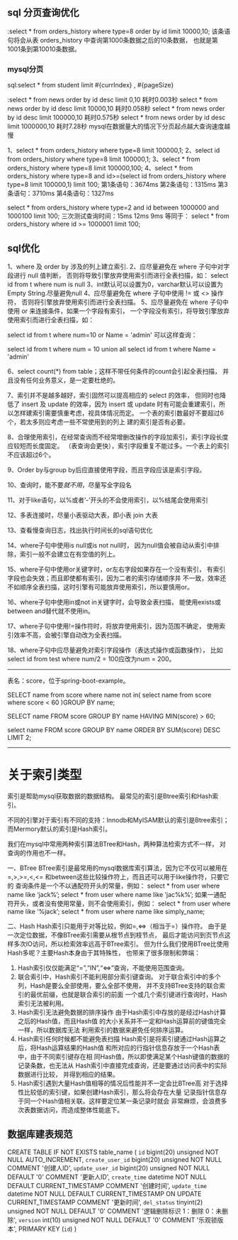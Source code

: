 ## sql 分页查询优化
:select * from orders_history where type=8 order by id limit 10000,10;
该条语句将会从表 orders_history 中查询第1000条数据之后的10条数据，
也就是第1001条到第10010条数据。

### mysql分页
sql:select * from student limit #{currIndex} , #{pageSize}

:select * from news order by id desc limit 0,10
耗时0.003秒
select * from news order by id desc limit 10000,10
耗时0.058秒
select * from news order by id desc limit 100000,10 
耗时0.575秒
select * from news order by id desc limit 1000000,10
耗时7.28秒
mysql在数据量大的情况下分页起点越大查询速度越慢

1、select * from orders_history where type=8 limit 100000,1;
2、select id from orders_history where type=8 limit 100000,1;
3、select * from orders_history where type=8 limit 100000,100;
4、select * from orders_history where type=8 and 
id>=(select id from orders_history where type=8 limit 100000,1) 
limit 100;
第1条语句：3674ms
第2条语句：1315ms
第3条语句：3710ms
第4条语句：1327ms

select * from orders_history where type=2 
and id between 1000000 and 1000100 limit 100;
三次测试查询时间：15ms 12ms 9ms
等同于：
select * from orders_history where id >= 1000001 limit 100;

## sql优化
 1、where 及 order by 涉及的列上建立索引.
 2、应尽量避免在 where 子句中对字段进行 null 值判断，
 否则将导致引擎放弃使用索引而进行全表扫描，如：
 select id from t where num is null
 3、int默认可以设置为0，varchar默认可以设置为Empty String.尽量避免null
 4、应尽量避免在 where 子句中使用 != 或 <> 操作符，
 否则将引擎放弃使用索引而进行全表扫描。
 5、应尽量避免在 where 子句中使用 or 来连接条件，如果一个字段有索引，
 一个字段没有索引，将导致引擎放弃使用索引而进行全表扫描，如：
 
 select id from t where num=10 or Name = 'admin'
 可以这样查询：
 
 select id from t where num = 10
 union all
 select id from t where Name = 'admin'
 
 6、select count(*) from table；这样不带任何条件的count会引起全表扫描，
 并且没有任何业务意义，是一定要杜绝的。
 
 7、索引并不是越多越好，索引固然可以提高相应的 select 的效率，
 但同时也降低了 insert 及 update 的效率，因为 insert 或 update 
 时有可能会重建索引，所以怎样建索引需要慎重考虑，视具体情况而定。
 一个表的索引数最好不要超过6个，若太多则应考虑一些不常使用到的列上
 建的索引是否有必要。
 
 8、合理使用索引，在经常查询而不经常增删改操作的字段加索引，索引字段长度应较短而长度固定。
   （表查询会更快），索引字段重复不能过多。一个表上的索引不应该超过6个。
   
 9、Order by与group by后应直接使用字段，而且字段应该是索引字段。
 
 10、查询时，能不要*就不用*，尽量写全字段名
 
 11、对于like语句，以%或者‘-’开头的不会使用索引，以%结尾会使用索引
 
 12、多表连接时，尽量小表驱动大表，即小表 join 大表
 
 13、查看慢查询日志，找出执行时间长的sql语句优化
 
 14、where子句中使用is null或is not null时，
 因为null值会被自动从索引中排除，索引一般不会建立在有空值的列上。
 
 15、where子句中使用or关键字时，or左右字段如果存在一个没有索引，
 有索引字段也会失效；而且即使都有索引，因为二者的索引存储顺序并
 不一致，效率还不如顺序全表扫描，这时引擎有可能放弃使用索引，所以要慎用or。
 
 16、where子句中使用in或not in关键字时，会导致全表扫描，
 能使用exists或between and替代就不使用in。
 
 17、where子句中使用!=操作符时，将放弃使用索引，因为范围不确定，
 使用索引效率不高，会被引擎自动改为全表扫描。
 
 18、where子句中应尽量避免对索引字段操作（表达式操作或函数操作），
 比如select id from test where num/2 = 100应改为num = 200。
 
 
 ------------------------------------------------------
 
 表名：score，位于spring-boot-example。
 
 SELECT name from score where name not in(
 select name from score where score < 60
 )GROUP BY name;
 
 SELECT name FROM score GROUP BY name HAVING MIN(score) > 60;
 
 select name FROM score GROUP BY name ORDER BY SUM(score) DESC LIMIT 2;
 
 ------------------------------------------------------
 
 # 关于索引类型
 索引是帮助mysql获取数据的数据结构。
 最常见的索引是Btree索引和Hash索引。
 
 不同的引擎对于索引有不同的支持：Innodb和MyISAM默认的索引是Btree索引；
 而Mermory默认的索引是Hash索引。
 
 我们在mysql中常用两种索引算法BTree和Hash，两种算法检索方式不一样，
 对查询的作用也不一样。 
 
 一、BTree 
 BTree索引是最常用的mysql数据库索引算法，因为它不仅可以被用在=,>,>=,<,<=
 和between这些比较操作符上，而且还可以用于like操作符，只要它的
 查询条件是一个不以通配符开头的常量，例如： 
 select * from user where name like ‘jack%’; 
 select * from user where name like ‘jac%k%’; 
 如果一通配符开头，或者没有使用常量，则不会使用索引，例如： 
 select * from user where name like ‘%jack’; 
 select * from user where name like simply_name; 
 
 二、Hash 
 Hash索引只能用于对等比较，例如=,<=>（相当于=）操作符。
 由于是一次定位数据，不像BTree索引需要从根节点到枝节点，
 最后才能访问到页节点这样多次IO访问，所以检索效率远高于BTree索引。 
 但为什么我们使用BTree比使用Hash多呢？主要Hash本身由于其特殊性，
 也带来了很多限制和弊端： 
 1. Hash索引仅仅能满足“=”,“IN”,“<=>”查询，不能使用范围查询。 
 2. 联合索引中，Hash索引不能利用部分索引键查询。 
 对于联合索引中的多个列，Hash是要么全部使用，要么全部不使用，
 并不支持BTree支持的联合索引的最优前缀，也就是联合索引的前面
 一个或几个索引键进行查询时，Hash索引无法被利用。 
 3. Hash索引无法避免数据的排序操作 
 由于Hash索引中存放的是经过Hash计算之后的Hash值，而且Hash值
 的大小关系并不一定和Hash运算前的键值完全一样，所以数据库无法
 利用索引的数据来避免任何排序运算。 
 4. Hash索引任何时候都不能避免表扫描 
 Hash索引是将索引键通过Hash运算之后，将Hash运算结果的Hash值
 和所对应的行指针信息存放于一个Hash表中，由于不同索引键存在相
 同Hash值，所以即使满足某个Hash键值的数据的记录条数，也无法从
 Hash索引中直接完成查询，还是要通过访问表中的实际数据进行比较，
 并得到相应的结果。 
 5. Hash索引遇到大量Hash值相等的情况后性能并不一定会比BTree高 
 对于选择性比较低的索引键，如果创建Hash索引，那么将会存在大量
 记录指针信息存于同一个Hash值相关联。这样要定位某一条记录时就会
 非常麻烦，会浪费多次表数据访问，而造成整体性能底下。

## 数据库建表规范
CREATE TABLE IF NOT EXISTS table_name (
    `id` bigint(20) unsigned NOT NULL AUTO_INCREMENT,
    `create_user_id` bigint(20) unsigned NOT NULL COMMENT '创建人ID',
    `update_user_id` bigint(20) unsigned NOT NULL DEFAULT '0' COMMENT '更新人ID',
    `create_time` datetime NOT NULL DEFAULT CURRENT_TIMESTAMP COMMENT '创建时间',
    `update_time` datetime NOT NULL DEFAULT CURRENT_TIMESTAMP ON UPDATE CURRENT_TIMESTAMP COMMENT '更新时间',
    `del_status` tinyint(2) unsigned NOT NULL DEFAULT '0' COMMENT '逻辑删除标识 1：删除 0：未删除',
    `version` int(10) unsigned NOT NULL DEFAULT '0' COMMENT '乐观锁版本',
    PRIMARY KEY (`id`)
)